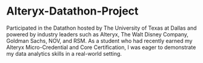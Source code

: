 # Alteryx-Datathon-Project
Participated in the Datathon hosted by The University of Texas at Dallas and powered by industry leaders such as Alteryx, The Walt Disney Company, Goldman Sachs, NOV, and RSM. As a student who had recently earned my Alteryx Micro-Credential and Core Certification, I was eager to demonstrate my data analytics skills in a real-world setting.
